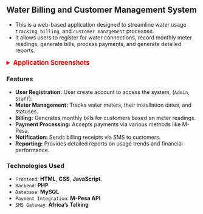 ## Water Billing and Customer Management System

- This is a web-based application designed to streamline water usage `tracking`, `billing`, and `customer management` processes.
- It allows users to register for water connections, record monthly meter readings, generate bills, process payments, and generate detailed reports.

<details>
  <summary style="font-weight: bold; font-size: 1.2em; color: red;">Application Screenshots</summary>

  <h3 style="margin-top: 20px; font-size: 1.5em; color: #333;">Desktop View</h3>

  <!-- First Row -->
  <div style="display: flex; justify-content: space-between; margin-bottom: 20px;">
    <div style="flex: 1; margin-right: 10px;">
      <img src="img/login.png" alt="Login form" style="width: 100%; max-width: 250px; border: 1px solid #ddd; border-radius: 4px;">
      <p style="text-align: center; margin-top: 10px; font-size: 0.9em; color: #666;">Login Page</p>
    </div>
    <div style="flex: 1;">
      <img src="img/dashboard.png" alt="Dashboard" style="width: 100%; max-width: 250px; border: 1px solid #ddd; border-radius: 4px;">
      <p style="text-align: center; margin-top: 10px; font-size: 0.9em; color: #666;">Main Dashboard</p>
    </div>
  </div>

  <!-- Second Row -->
  <div style="display: flex; justify-content: space-between; margin-bottom: 20px;">
    <div style="flex: 1; margin-right: 10px;">
      <img src="img/clients.png" alt="Register" style="width: 100%; max-width: 250px; border: 1px solid #ddd; border-radius: 4px;">
      <p style="text-align: center; margin-top: 10px; font-size: 0.9em; color: #666;">Listing of Clients</p>
    </div>
    <div style="flex: 1;">
      <img src="img/cl-listing.png" alt="Listing of Billings" style="width: 100%; max-width: 250px; border: 1px solid #ddd; border-radius: 4px;">
      <p style="text-align: center; margin-top: 10px; font-size: 0.9em; color: #666;">Listing of Billings</p>
    </div>
  </div>

</details>



### Features

- **User Registration:** User create account to access the system, (``Admin``, ``Staff``).
- **Meter Management:** Tracks water meters, their installation dates, and statuses.
- **Billing:** Generates monthly bills for customers based on meter readings.
- **Payment Processing:** Accepts payments via various methods like M-Pesa.
- **Notification:** Sends billing receipts via SMS to customers.
- **Reporting:** Provides detailed reports on usage trends and financial performance.

### Technologies Used

- `Frontend`: **HTML**, **CSS**, **JavaScript**.
- `Backend`: **PHP**
- `Database`: **MySQL**
- `Payment Integration`: **M-Pesa API**
- `SMS Gateway`: **Africa’s Talking**
